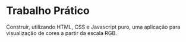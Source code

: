 # Trabalho Prático

Construir, utilizando HTML, CSS e Javascript puro, uma aplicação para visualização de cores a partir da escala RGB.
